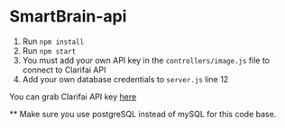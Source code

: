 # SmartBrain-api

1. Run `npm install`
2. Run `npm start`
3. You must add your own API key in the `controllers/image.js` file to connect to Clarifai API
4. Add your own database credentials to `server.js` line 12

You can grab Clarifai API key [here](https://www.clarifai.com/)

** Make sure you use postgreSQL instead of mySQL for this code base.